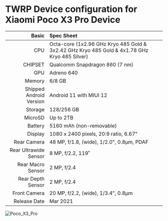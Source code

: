 TWRP Device configuration for Xiaomi Poco X3 Pro Device
============================================================
Basic   | Spec Sheet
-------:|:-------------------------
CPU     | Octa-core (1x2.96 GHz Kryo 485 Gold & 3x2.42 GHz Kryo 485 Gold & 4x1.78 GHz Kryo 485 Silver)
CHIPSET | Qualcomm Snapdragon 860 (7 nm)
GPU     | Adreno 640
Memory  | 6/8 GB
Shipped Android Version | Android 11 with MIUI 12
Storage | 128/256 GB
MicroSD | Up to 2TB
Battery | 5160 mAh (non-removable)
Display | 1080 x 2400 pixels, 20:9 ratio, 6.67"
Rear Camera  | 48 MP, f/1.8, (wide), 1/2.0", 0.8µm, PDAF
Rear Ultrawide Sensor  | 8 MP, f/2.2, 119˚
Rear Macro Sensor  | 2 MP, f/2.4
Rear Depth Sensor  | 2 MP, f/2.4
Front Camera | 20 MP, f/2.2, (wide), 1/3.4", 0.8µm
Release Date | Mar 2021

![Poco_X3_Pro](https://fdn.gsmarena.com/imgroot/news/21/03/xiaomi-poco-x3-pro-f3-ofic/-1200/gsmarena_000.jpg "Poco_X3_Pro")
